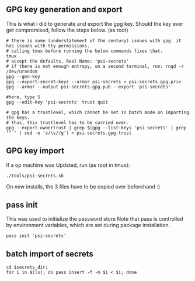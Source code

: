 ## GPG key generation and export

This is what i did to generate and export the gpg key.
Should the key ever get compromised, follow the steps below. (as root)

```
# there is some (understatement of the century) issues with gpg. it has issues with tty permissions.
# calling tmux before running the below commands fixes that.
tmux 
# accept the defaults, Real Name: 'psi-secrets'
# if there is not enough entropy, on a second terminal, run: rngd -r /dev/urandom
gpg --gen-key
gpg --export-secret-keys --armor psi-secrets > psi-secrets.gpg.priv
gpg --armor --output psi-secrets.gpg.pub --export 'psi-secrets'

#here, type 5
gpg --edit-key 'psi-secrets' trust quit

# gpg has a trustlevel, which cannot be set in batch mode on importing the keys.
# thus, this trustlevel has to be carried over.
gpg --export-ownertrust | grep $(gpg --list-keys 'psi-secrets' | grep '^ ' | sed -e 's/\s//g') > psi-secrets.gpg.trust
```

## GPG key import

If a op machine was Updated, run (as root in tmux):

```
./tools/psi-secrets.sh 
```

On new installs, the 3 files have to be copied over beforehand :)

## pass init

This was used to initialize the password store
Note that pass is controlled by environment variables, which are set during package installation.

```
pass init 'psi-secrets'
```

## batch import of secrets

```
cd $secrets_dir;
for i in $(ls); do pass insert -f -m $i < $i; done
```

